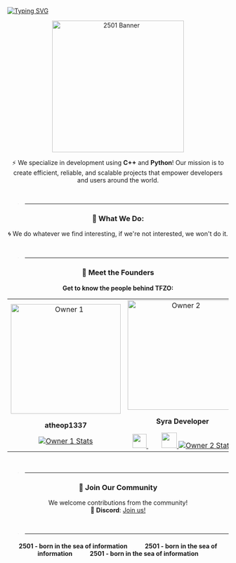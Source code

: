 <a href="https://git.io/typing-svg"><img src="https://readme-typing-svg.demolab.com?font=Inter&weight=700&size=60&pause=2501&color=F7F7F7&center=true&vCenter=true&random=true&width=1020&height=60&lines=Twenty+Five+Zero+One" alt="Typing SVG" /></a>

<p align="center">
  <img src="https://avatars.githubusercontent.com/u/169077550?s=400&u=280de7a2ea7f887b4d7152953d051fbcc2b41fd3&v=4" alt="2501 Banner" width="300"/>
</p>

<p align="center">
  ⚡ We specialize in development using <strong>C++</strong> and <strong>Python</strong>!
  Our mission is to create efficient, reliable, and scalable projects that empower developers and users around the world.
</p>
&nbsp;

> ** **
<h3 align="center">🚀 What We Do:</h3>
<p align="center">
  🌀 We do whatever we find interesting, if we're not interested, we won't do it.
</p>
&nbsp;

> ** **

<h3 align="center">👥 Meet the Founders</h3>

<p align="center">
  <strong>Get to know the people behind TFZO:</strong>
</p>

<table align="center">
  <tr>
    <td align="center">
      <a href="https://github.com/atheop1337">
        <img src="https://avatars.githubusercontent.com/u/133809614?v=4" alt="Owner 1" width="250"/>
      </a>
      <p><strong>atheop1337</strong></p>
      <a href="https://github.com/atheop1337">
        <img src="https://github-readme-stats.vercel.app/api?username=atheop1337&show_icons=true&theme=radical" alt="Owner 1 Stats"/>
      </a>
    </td>
    <td align="center">
      <a href="https://github.com/syradeveloper">
        <img src="https://avatars.githubusercontent.com/u/112832151?v=4" alt="Owner 2" width="250"/>
      </a>
      <p><strong>Syra Developer</strong></p>
      <a href="https://t.me/syradeveloper">
        <img src="https://logodownload.org/wp-content/uploads/2017/11/telegram-logo-9.png" width="32"> 
      </a>
      &nbsp;&nbsp;&nbsp;&nbsp;&nbsp;&nbsp;
      <a href="https://www.youtube.com/@SyraDeveloper">
        <img src="https://www.svgrepo.com/download/448261/youtube.svg" width="35"> 
      </a>
      <a href="https://github.com/syradeveloper">
        <img src="https://github-readme-stats.vercel.app/api?username=syradeveloper&show_icons=true&theme=radical" alt="Owner 2 Stats"/>
      </a>
    </td>
  </tr>
</table>
&nbsp;

> ** **

<h3 align="center">👥 Join Our Community</h3>
<p align="center">
  We welcome contributions from the community! <br/>
  💬 <strong>Discord</strong>: <a href="https://discord.gg/ZE6dUSAbes" target="_blank">Join us!</a><br/>
</p>
&nbsp;

> ** **

<h4 align="center"><strong>2501</strong> - born in the sea of information &nbsp;&nbsp;&nbsp;&nbsp;&nbsp;&nbsp;&nbsp;&nbsp;&nbsp;&nbsp; <strong>2501</strong> - born in the sea of information<strong> &nbsp;&nbsp;&nbsp;&nbsp;&nbsp;&nbsp;&nbsp;&nbsp;&nbsp;&nbsp; 2501</strong> - born in the sea of information</h4>
